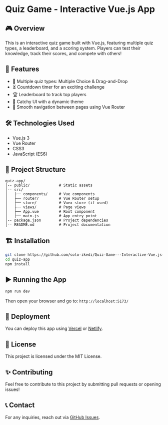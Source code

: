 # Quiz Game - Interactive Vue.js App

## 🎮 Overview
This is an interactive quiz game built with Vue.js, featuring multiple quiz types, a leaderboard, and a scoring system. Players can test their knowledge, track their scores, and compete with others!

## 🚀 Features
- 📝 Multiple quiz types: Multiple Choice & Drag-and-Drop
- ⏳ Countdown timer for an exciting challenge
- 🏆 Leaderboard to track top players
- 🎨 Catchy UI with a dynamic theme
- 🔗 Smooth navigation between pages using Vue Router

## 🛠️ Technologies Used
- Vue.js 3
- Vue Router
- CSS3
- JavaScript (ES6)

## 📂 Project Structure
```
quiz-app/
│-- public/             # Static assets
│-- src/
│   ├── components/     # Vue components
│   ├── router/         # Vue Router setup
│   ├── store/          # Vuex store (if used)
│   ├── views/          # Page views
│   ├── App.vue         # Root component
│   ├── main.js         # App entry point
│-- package.json        # Project dependencies
│-- README.md           # Project documentation
```

## 🏗️ Installation
```sh
git clone https://github.com/solo-ikedi/Quiz-Game---Interactive-Vue.js-App.git
cd quiz-app
npm install
```

## ▶️ Running the App
```sh
npm run dev
```
Then open your browser and go to: `http://localhost:5173/`

## 🚀 Deployment
You can deploy this app using [Vercel](https://vercel.com/) or [Netlify](https://www.netlify.com/).

## 📜 License
This project is licensed under the MIT License.

## ✨ Contributing
Feel free to contribute to this project by submitting pull requests or opening issues!

## 📞 Contact
For any inquiries, reach out via [GitHub Issues](https://github.com/solo-ikedi/Quiz-Game---Interactive-Vue.js-App/issues).

